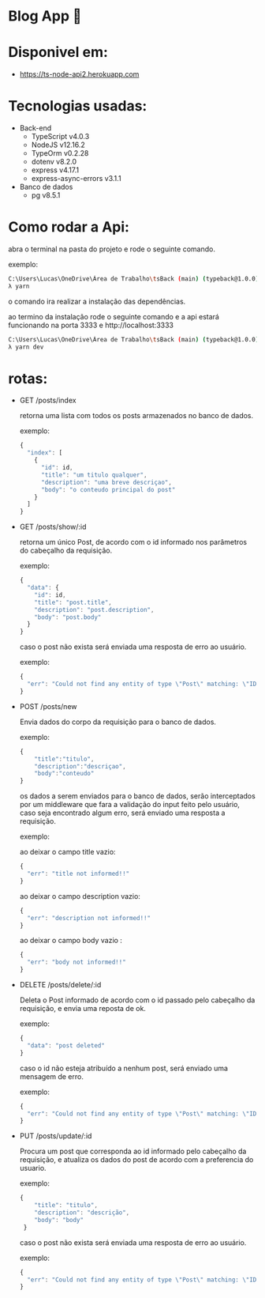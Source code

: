 # Blog App 🙂

# Disponivel em:
- https://ts-node-api2.herokuapp.com

# Tecnologias usadas:

- Back-end
    - TypeScript v4.0.3
    - NodeJS v12.16.2
    - TypeOrm v0.2.28
    - dotenv v8.2.0
    - express v4.17.1
    - express-async-errors v3.1.1
- Banco de dados
    - pg v8.5.1

# Como rodar a Api:

abra o terminal na pasta do projeto e rode o seguinte comando.

exemplo:

```bash
C:\Users\Lucas\OneDrive\Área de Trabalho\tsBack (main) (typeback@1.0.0)
λ yarn
```

o comando ira realizar a instalação das dependências.

ao termino da instalação rode o seguinte comando e a api estará funcionando na porta 3333 e http://localhost:3333 

```bash
C:\Users\Lucas\OneDrive\Área de Trabalho\tsBack (main) (typeback@1.0.0)
λ yarn dev
```

# rotas:

- GET /posts/index

    retorna uma lista com todos os posts armazenados no banco de dados.

    exemplo:

    ```jsx
    {
      "index": [
        {
          "id": id,
          "title": "um titulo qualquer",
          "description": "uma breve descriçao",
          "body": "o conteudo principal do post"
        }
      ]
    }
    ```

- GET /posts/show/:id

    retorna um único Post, de acordo com o id informado nos parâmetros  do cabeçalho da requisição.

    exemplo: 

    ```jsx
    {
      "data": {
        "id": id,
        "title": "post.title",
        "description": "post.description",
        "body": "post.body"
      }
    }

    ```

    caso o post não exista será enviada uma resposta de erro ao usuário.

    exemplo:

    ```jsx
    {
      "err": "Could not find any entity of type \"Post\" matching: \"ID\""
    }
    ```

- POST /posts/new

    Envia dados do corpo da requisição para o banco de dados.

    exemplo:

    ```jsx
    {
    	"title":"titulo",
    	"description":"descriçao",
    	"body":"conteudo"
    }
    ```

    os dados a serem enviados para o banco de dados, serão interceptados por um middleware que fara a validação do input feito pelo usuário, caso seja encontrado algum erro, será enviado uma resposta a requisição. 

    exemplo: 

    ao deixar o campo title vazio:

     

    ```jsx
    {
      "err": "title not informed!!"
    }
    ```

    ao deixar o campo description vazio:

    ```jsx
    {
      "err": "description not informed!!"
    }
    ```

    ao deixar o campo body vazio :

    ```jsx
    {
      "err": "body not informed!!"
    }
    ```

- DELETE /posts/delete/:id

    Deleta o Post informado de acordo com o id passado pelo cabeçalho da requisição, e envia uma reposta de ok.

    exemplo:

    ```jsx
    {
      "data": "post deleted"
    }
    ```

    caso o id não esteja atribuído a nenhum post, será enviado uma mensagem de erro.

    exemplo:

    ```jsx
    {
      "err": "Could not find any entity of type \"Post\" matching: \"ID\""
    }
    ```

- PUT /posts/update/:id

    Procura um post que corresponda ao id informado pelo cabeçalho da requisição, e atualiza os dados do post de acordo com a preferencia do usuario.

    exemplo:

    ```jsx
    {
        "title": "titulo",
        "description": "descrição",
        "body": "body"
     }

    ```

    caso o post não exista será enviada uma resposta de erro ao usuário.

    exemplo:

    ```jsx
    {
      "err": "Could not find any entity of type \"Post\" matching: \"ID\""
    }
    ```
